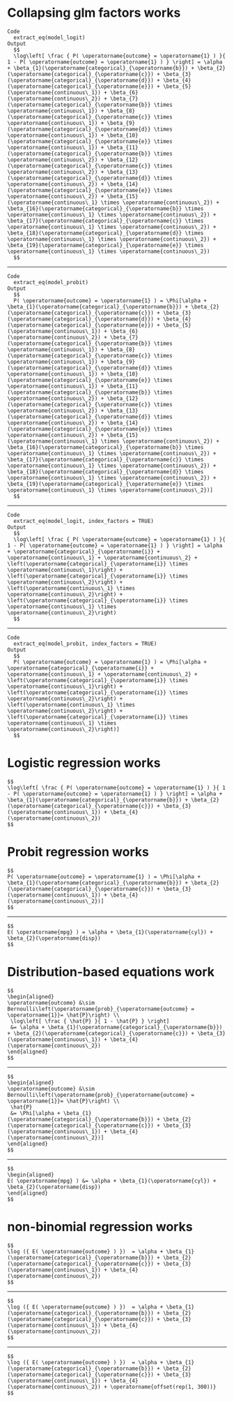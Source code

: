 # Collapsing glm factors works

    Code
      extract_eq(model_logit)
    Output
      $$
      \log\left[ \frac { P( \operatorname{outcome} = \operatorname{1} ) }{ 1 - P( \operatorname{outcome} = \operatorname{1} ) } \right] = \alpha + \beta_{1}(\operatorname{categorical}_{\operatorname{b}}) + \beta_{2}(\operatorname{categorical}_{\operatorname{c}}) + \beta_{3}(\operatorname{categorical}_{\operatorname{d}}) + \beta_{4}(\operatorname{categorical}_{\operatorname{e}}) + \beta_{5}(\operatorname{continuous\_1}) + \beta_{6}(\operatorname{continuous\_2}) + \beta_{7}(\operatorname{categorical}_{\operatorname{b}} \times \operatorname{continuous\_1}) + \beta_{8}(\operatorname{categorical}_{\operatorname{c}} \times \operatorname{continuous\_1}) + \beta_{9}(\operatorname{categorical}_{\operatorname{d}} \times \operatorname{continuous\_1}) + \beta_{10}(\operatorname{categorical}_{\operatorname{e}} \times \operatorname{continuous\_1}) + \beta_{11}(\operatorname{categorical}_{\operatorname{b}} \times \operatorname{continuous\_2}) + \beta_{12}(\operatorname{categorical}_{\operatorname{c}} \times \operatorname{continuous\_2}) + \beta_{13}(\operatorname{categorical}_{\operatorname{d}} \times \operatorname{continuous\_2}) + \beta_{14}(\operatorname{categorical}_{\operatorname{e}} \times \operatorname{continuous\_2}) + \beta_{15}(\operatorname{continuous\_1} \times \operatorname{continuous\_2}) + \beta_{16}(\operatorname{categorical}_{\operatorname{b}} \times \operatorname{continuous\_1} \times \operatorname{continuous\_2}) + \beta_{17}(\operatorname{categorical}_{\operatorname{c}} \times \operatorname{continuous\_1} \times \operatorname{continuous\_2}) + \beta_{18}(\operatorname{categorical}_{\operatorname{d}} \times \operatorname{continuous\_1} \times \operatorname{continuous\_2}) + \beta_{19}(\operatorname{categorical}_{\operatorname{e}} \times \operatorname{continuous\_1} \times \operatorname{continuous\_2})
      $$

---

    Code
      extract_eq(model_probit)
    Output
      $$
      P( \operatorname{outcome} = \operatorname{1} ) = \Phi[\alpha + \beta_{1}(\operatorname{categorical}_{\operatorname{b}}) + \beta_{2}(\operatorname{categorical}_{\operatorname{c}}) + \beta_{3}(\operatorname{categorical}_{\operatorname{d}}) + \beta_{4}(\operatorname{categorical}_{\operatorname{e}}) + \beta_{5}(\operatorname{continuous\_1}) + \beta_{6}(\operatorname{continuous\_2}) + \beta_{7}(\operatorname{categorical}_{\operatorname{b}} \times \operatorname{continuous\_1}) + \beta_{8}(\operatorname{categorical}_{\operatorname{c}} \times \operatorname{continuous\_1}) + \beta_{9}(\operatorname{categorical}_{\operatorname{d}} \times \operatorname{continuous\_1}) + \beta_{10}(\operatorname{categorical}_{\operatorname{e}} \times \operatorname{continuous\_1}) + \beta_{11}(\operatorname{categorical}_{\operatorname{b}} \times \operatorname{continuous\_2}) + \beta_{12}(\operatorname{categorical}_{\operatorname{c}} \times \operatorname{continuous\_2}) + \beta_{13}(\operatorname{categorical}_{\operatorname{d}} \times \operatorname{continuous\_2}) + \beta_{14}(\operatorname{categorical}_{\operatorname{e}} \times \operatorname{continuous\_2}) + \beta_{15}(\operatorname{continuous\_1} \times \operatorname{continuous\_2}) + \beta_{16}(\operatorname{categorical}_{\operatorname{b}} \times \operatorname{continuous\_1} \times \operatorname{continuous\_2}) + \beta_{17}(\operatorname{categorical}_{\operatorname{c}} \times \operatorname{continuous\_1} \times \operatorname{continuous\_2}) + \beta_{18}(\operatorname{categorical}_{\operatorname{d}} \times \operatorname{continuous\_1} \times \operatorname{continuous\_2}) + \beta_{19}(\operatorname{categorical}_{\operatorname{e}} \times \operatorname{continuous\_1} \times \operatorname{continuous\_2})]
      $$

---

    Code
      extract_eq(model_logit, index_factors = TRUE)
    Output
      $$
      \log\left[ \frac { P( \operatorname{outcome} = \operatorname{1} ) }{ 1 - P( \operatorname{outcome} = \operatorname{1} ) } \right] = \alpha + \operatorname{categorical}_{\operatorname{i}} + \operatorname{continuous\_1} + \operatorname{continuous\_2} + \left(\operatorname{categorical}_{\operatorname{i}} \times \operatorname{continuous\_1}\right) + \left(\operatorname{categorical}_{\operatorname{i}} \times \operatorname{continuous\_2}\right) + \left(\operatorname{continuous\_1} \times \operatorname{continuous\_2}\right) + \left(\operatorname{categorical}_{\operatorname{i}} \times \operatorname{continuous\_1} \times \operatorname{continuous\_2}\right)
      $$

---

    Code
      extract_eq(model_probit, index_factors = TRUE)
    Output
      $$
      P( \operatorname{outcome} = \operatorname{1} ) = \Phi[\alpha + \operatorname{categorical}_{\operatorname{i}} + \operatorname{continuous\_1} + \operatorname{continuous\_2} + \left(\operatorname{categorical}_{\operatorname{i}} \times \operatorname{continuous\_1}\right) + \left(\operatorname{categorical}_{\operatorname{i}} \times \operatorname{continuous\_2}\right) + \left(\operatorname{continuous\_1} \times \operatorname{continuous\_2}\right) + \left(\operatorname{categorical}_{\operatorname{i}} \times \operatorname{continuous\_1} \times \operatorname{continuous\_2}\right)]
      $$

# Logistic regression works

    $$
    \log\left[ \frac { P( \operatorname{outcome} = \operatorname{1} ) }{ 1 - P( \operatorname{outcome} = \operatorname{1} ) } \right] = \alpha + \beta_{1}(\operatorname{categorical}_{\operatorname{b}}) + \beta_{2}(\operatorname{categorical}_{\operatorname{c}}) + \beta_{3}(\operatorname{continuous\_1}) + \beta_{4}(\operatorname{continuous\_2})
    $$

# Probit regression works

    $$
    P( \operatorname{outcome} = \operatorname{1} ) = \Phi[\alpha + \beta_{1}(\operatorname{categorical}_{\operatorname{b}}) + \beta_{2}(\operatorname{categorical}_{\operatorname{c}}) + \beta_{3}(\operatorname{continuous\_1}) + \beta_{4}(\operatorname{continuous\_2})]
    $$

---

    $$
    E( \operatorname{mpg} ) = \alpha + \beta_{1}(\operatorname{cyl}) + \beta_{2}(\operatorname{disp})
    $$

# Distribution-based equations work

    $$
    \begin{aligned}
    \operatorname{outcome} &\sim Bernoulli\left(\operatorname{prob}_{\operatorname{outcome} = \operatorname{1}}= \hat{P}\right) \\
     \log\left[ \frac { \hat{P} }{ 1 - \hat{P} } \right] 
     &= \alpha + \beta_{1}(\operatorname{categorical}_{\operatorname{b}}) + \beta_{2}(\operatorname{categorical}_{\operatorname{c}}) + \beta_{3}(\operatorname{continuous\_1}) + \beta_{4}(\operatorname{continuous\_2})
    \end{aligned}
    $$

---

    $$
    \begin{aligned}
    \operatorname{outcome} &\sim Bernoulli\left(\operatorname{prob}_{\operatorname{outcome} = \operatorname{1}}= \hat{P}\right) \\
     \hat{P} 
     &= \Phi[\alpha + \beta_{1}(\operatorname{categorical}_{\operatorname{b}}) + \beta_{2}(\operatorname{categorical}_{\operatorname{c}}) + \beta_{3}(\operatorname{continuous\_1}) + \beta_{4}(\operatorname{continuous\_2})]
    \end{aligned}
    $$

---

    $$
    \begin{aligned}
    E( \operatorname{mpg} ) &= \alpha + \beta_{1}(\operatorname{cyl}) + \beta_{2}(\operatorname{disp})
    \end{aligned}
    $$

# non-binomial regression works

    $$
    \log ({ E( \operatorname{outcome} ) })  = \alpha + \beta_{1}(\operatorname{categorical}_{\operatorname{b}}) + \beta_{2}(\operatorname{categorical}_{\operatorname{c}}) + \beta_{3}(\operatorname{continuous\_1}) + \beta_{4}(\operatorname{continuous\_2})
    $$

---

    $$
    \log ({ E( \operatorname{outcome} ) })  = \alpha + \beta_{1}(\operatorname{categorical}_{\operatorname{b}}) + \beta_{2}(\operatorname{categorical}_{\operatorname{c}}) + \beta_{3}(\operatorname{continuous\_1}) + \beta_{4}(\operatorname{continuous\_2})
    $$

---

    $$
    \log ({ E( \operatorname{outcome} ) })  = \alpha + \beta_{1}(\operatorname{categorical}_{\operatorname{b}}) + \beta_{2}(\operatorname{categorical}_{\operatorname{c}}) + \beta_{3}(\operatorname{continuous\_1}) + \beta_{4}(\operatorname{continuous\_2}) + \operatorname{offset(rep(1, 300))}
    $$

